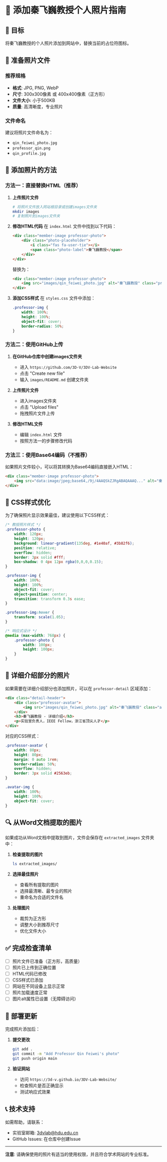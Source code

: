 # 📸 添加秦飞巍教授个人照片指南

## 🎯 目标

将秦飞巍教授的个人照片添加到网站中，替换当前的占位符图标。

## 📁 准备照片文件

### 推荐规格
- **格式**: JPG, PNG, WebP
- **尺寸**: 300x300像素 或 400x400像素（正方形）
- **文件大小**: 小于500KB
- **质量**: 高清晰度，专业照片

### 文件命名
建议将照片文件命名为：
- `qin_feiwei_photo.jpg`
- `professor_qin.png`
- `qin_profile.jpg`

## 🔧 添加照片的方法

### 方法一：直接替换HTML（推荐）

1. **上传照片文件**
   ```bash
   # 将照片文件放入网站根目录或创建images文件夹
   mkdir images
   # 复制照片到images文件夹
   ```

2. **修改HTML代码**
   在 `index.html` 文件中找到以下代码：
   ```html
   <div class="member-image professor-photo">
       <div class="photo-placeholder">
           <i class="fas fa-user-tie"></i>
           <span class="photo-label">秦飞巍教授</span>
       </div>
   </div>
   ```

   替换为：
   ```html
   <div class="member-image professor-photo">
       <img src="images/qin_feiwei_photo.jpg" alt="秦飞巍教授" class="professor-img">
   </div>
   ```

3. **添加CSS样式**
   在 `styles.css` 文件中添加：
   ```css
   .professor-img {
       width: 100%;
       height: 100%;
       object-fit: cover;
       border-radius: 50%;
   }
   ```

### 方法二：使用GitHub上传

1. **在GitHub仓库中创建images文件夹**
   - 进入 `https://github.com/3D-V/3DV-Lab-Website`
   - 点击 "Create new file"
   - 输入 `images/README.md` 创建文件夹

2. **上传照片文件**
   - 进入images文件夹
   - 点击 "Upload files"
   - 拖拽照片文件上传

3. **修改HTML文件**
   - 编辑 `index.html` 文件
   - 按照方法一的步骤修改代码

### 方法三：使用Base64编码（不推荐）

如果照片文件较小，可以将其转换为Base64编码直接嵌入HTML：

```html
<div class="member-image professor-photo">
    <img src="data:image/jpeg;base64,/9j/4AAQSkZJRgABAQAAAQ..." alt="秦飞巍教授" class="professor-img">
</div>
```

## 🎨 CSS样式优化

为了确保照片显示效果最佳，建议使用以下CSS样式：

```css
/* 教授照片样式 */
.professor-photo {
    width: 120px;
    height: 120px;
    background: linear-gradient(135deg, #1e40af, #3b82f6);
    position: relative;
    overflow: hidden;
    border: 3px solid #fff;
    box-shadow: 0 4px 12px rgba(0,0,0,0.15);
}

.professor-img {
    width: 100%;
    height: 100%;
    object-fit: cover;
    object-position: center;
    transition: transform 0.3s ease;
}

.professor-img:hover {
    transform: scale(1.05);
}

/* 响应式设计 */
@media (max-width: 768px) {
    .professor-photo {
        width: 100px;
        height: 100px;
    }
}
```

## 📝 详细介绍部分的照片

如果需要在详细介绍部分也添加照片，可以在 `professor-detail` 区域添加：

```html
<div class="detail-header">
    <div class="professor-avatar">
        <img src="images/qin_feiwei_photo.jpg" alt="秦飞巍教授" class="avatar-img">
    </div>
    <h3>秦飞巍教授 - 详细介绍</h3>
    <p>实验室负责人，IEEE Fellow，浙江省顶尖人才</p>
</div>
```

对应的CSS样式：

```css
.professor-avatar {
    width: 80px;
    height: 80px;
    margin: 0 auto 1rem;
    border-radius: 50%;
    overflow: hidden;
    border: 3px solid #2563eb;
}

.avatar-img {
    width: 100%;
    height: 100%;
    object-fit: cover;
}
```

## 🔍 从Word文档提取的图片

如果成功从Word文档中提取到图片，文件会保存在 `extracted_images` 文件夹中：

1. **检查提取的图片**
   ```bash
   ls extracted_images/
   ```

2. **选择最佳照片**
   - 查看所有提取的图片
   - 选择最清晰、最专业的照片
   - 重命名为合适的文件名

3. **处理图片**
   - 裁剪为正方形
   - 调整大小到推荐尺寸
   - 优化文件大小

## ✅ 完成检查清单

- [ ] 照片文件已准备（正方形，高质量）
- [ ] 照片已上传到正确位置
- [ ] HTML代码已修改
- [ ] CSS样式已添加
- [ ] 网站在不同设备上显示正常
- [ ] 照片加载速度正常
- [ ] 图片alt属性已设置（无障碍访问）

## 🚀 部署更新

完成照片添加后：

1. **提交更改**
   ```bash
   git add .
   git commit -m "Add Professor Qin Feiwei's photo"
   git push origin main
   ```

2. **验证网站**
   - 访问 `https://3d-v.github.io/3DV-Lab-Website/`
   - 检查照片是否正确显示
   - 测试响应式效果

## 📞 技术支持

如需帮助，请联系：
- 实验室邮箱: 3dvlab@hdu.edu.cn
- GitHub Issues: 在仓库中创建Issue

---

**注意**: 请确保使用的照片有适当的使用权限，并且符合学术网站的专业标准。
